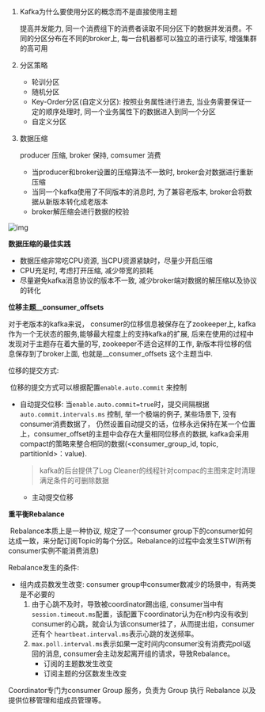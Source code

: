 1. Kafka为什么要使用分区的概念而不是直接使用主题

   提高并发能力, 同一个消费组下的消费者读取不同分区下的数据并发消费。不同的分区分布在不同的broker上, 每一台机器都可以独立的进行读写, 增强集群的高可用

2. 分区策略
   	- 轮训分区
   	- 随机分区
   	- Key-Order分区(自定义分区): 按照业务属性进行进去, 当业务需要保证一定的顺序处理时, 同一个业务属性下的数据进入到同一个分区 
   	- 自定义分区

3. 数据压缩

   producer 压缩, broker 保持, comsumer 消费

   	- 当producer和broker设置的压缩算法不一致时, broker会对数据进行重新压缩
   	- 当同一个kafka使用了不同版本的消息时, 为了兼容老版本, broker会将数据从新版本转化成老版本
   	- broker解压缩会进行数据的校验

![img](https://static001.geekbang.org/resource/image/cf/68/cfe20a2cdcb1ae3b304777f7be928068.png)



**数据压缩的最佳实践**

- 数据压缩非常吃CPU资源, 当CPU资源紧缺时，尽量少开启压缩
- CPU充足时, 考虑打开压缩, 减少带宽的损耗
- 尽量避免kafka消息协议的版本不一致, 减少broker端对数据的解压缩以及协议的转化



**位移主题__consumer_offsets**

对于老版本的kafka来说， consumer的位移信息被保存在了zookeeper上, kafka作为一个无状态的服务,能够最大程度上的支持kafka的扩展, 后来在使用的过程中发现对于主题存在着大量的写, zookeeper不适合这样的工作, 新版本将位移的信息保存到了broker上面, 也就是__consumer_offsets 这个主题当中. 



位移的提交方式:

​	位移的提交方式可以根据配置`enable.auto.commit` 来控制

 - 自动提交位移:  当`enable.auto.commit=true`时，提交间隔根据`auto.commit.intervals.ms` 控制, 举一个极端的例子, 某些场景下, 没有consumer消费数据了， 仍然设置自动提交的话，位移永远保持在某一个位置上，consumer_offset的主题中会存在大量相同位移点的数据, kafka会采用compact的策略来整合相同的数据(<consumer_group_id, topic, partitionId>：value).

   >  kafka的后台提供了Log Cleaner的线程针对compac的主图来定时清理满足条件的可删除数据

	- 主动提交位移



**重平衡Rebalance**

​	Rebalance本质上是一种协议, 规定了一个consumer group下的consumer如何达成一致，来分配订阅Topic的每个分区。Rebalance的过程中会发生STW(所有consumer实例不能消费消息)

   Rebalance发生的条件:

  - 组内成员数发生改变:  consumer group中consumer数减少的场景中，有两类是不必要的
    1. 由于心跳不及时，导致被coordinator踢出组, consumer当中有`session.timeout.ms`配置，该配置下coordinator认为在n秒内没有收到consumer的心跳，就会认为该consumer挂了，从而提出组，consumer还有个 `heartbeat.interval.ms`表示心跳的发送频率。
    2.  `max.poll.interval.ms`表示如果一定时间内consumer没有消费完poll返回的消息, consumer会主动发起离开组的请求，导致Rebalance。
		-  订阅的主题数发生改变
		- 订阅主题的分区数发生改变



Coordinator专门为consumer Group 服务，负责为 Group 执行 Rebalance 以及提供位移管理和组成员管理等。

